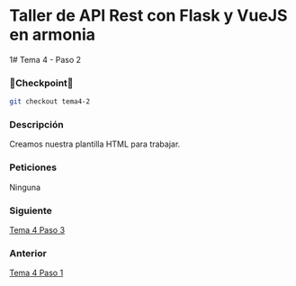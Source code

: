 # Taller de API Rest con Flask y VueJS en armonia

1# Tema 4 - Paso 2

### 🎈Checkpoint🎈

```bash
git checkout tema4-2
```

### Descripción

Creamos nuestra plantilla HTML para trabajar.

### Peticiones

Ninguna

### Siguiente

[Tema 4 Paso 3](https://github.com/tanrax/workshop-flask-with-vuejs/tree/tema4-3)

### Anterior

[Tema 4 Paso 1](https://github.com/tanrax/workshop-flask-with-vuejs/tree/tema4-1)
